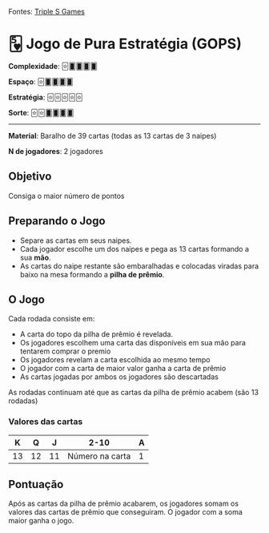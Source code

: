 Fontes: [Triple S Games](https://www.youtube.com/watch?v=WUTc1AF3a0I)


# 🂵 Jogo de Pura Estratégia (GOPS)


**Complexidade**: 🃟🂠🂠🂠🂠

**Espaço**: 🃟🂠🂠🂠🂠

**Estratégia**: 🃟🃟🃟🃟🃟 

**Sorte**: 🃟🃟🂠🂠🂠🂠

---

**Material**: Baralho de 39 cartas (todas as 13 cartas de 3 naipes)

**N de jogadores**: 2 jogadores

## Objetivo

Consiga o maior número de pontos

## Preparando o Jogo

- Separe as cartas em seus naipes.
- Cada jogador escolhe um dos naipes e pega as 13 cartas formando a sua **mão**.
- As cartas do naipe restante são embaralhadas e colocadas viradas para baixo na mesa formando a **pilha de prêmio**.

## O Jogo

Cada rodada consiste em:

- A carta do topo da pilha de prêmio é revelada.
- Os jogadores escolhem uma carta das disponíveis em sua mão para tentarem comprar o premio
- Os jogadores revelam a carta escolhida ao mesmo tempo
- O jogador com a carta de maior valor ganha a carta de prêmio
- As cartas jogadas por ambos os jogadores são descartadas

As rodadas continuam até que as cartas da pilha de prêmio acabem (são 13 rodadas)

### Valores das cartas

|    K   |    Q   | J  | 2-10 | A |
|-      |-      | -| -| -|
|    13  |  12    | 11 | Número na carta | 1

## Pontuação

Após as cartas da pilha de prêmio acabarem, os jogadores somam os valores das cartas de prêmio que conseguiram. O jogador com a soma maior ganha o jogo.